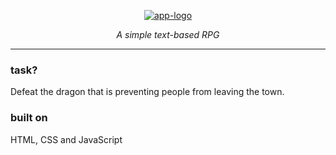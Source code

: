 <div align="center">  

<p align="center">
  <a href="https://dragon-repeller.pages.dev">
    <img src="https://dragon-repeller.pages.dev/assets/images/thumbnails/experimental.png" 
         alt="app-logo">
  </a>
</p>

<p align="center"><em>A simple text-based RPG</em></p>  

</div>  
  
-----  

[//]: # (retro and modern look comparison pics)

### task?

Defeat the dragon that is preventing people from leaving the town.

### built on

HTML, CSS and JavaScript